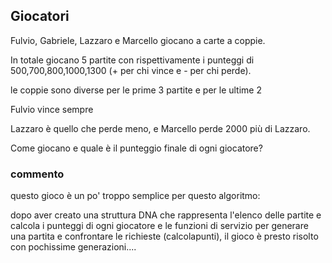 ## Giocatori

Fulvio, Gabriele, Lazzaro e Marcello giocano a carte a coppie.

In totale giocano 5 partite con rispettivamente i punteggi di 500,700,800,1000,1300 (+ per chi vince e - per chi perde).

le coppie sono diverse per le prime 3 partite e per le ultime 2

Fulvio vince sempre

Lazzaro  è quello che perde meno, e Marcello perde 2000 più di Lazzaro. 

Come giocano e quale è il punteggio finale di ogni giocatore?


### commento

questo gioco è un po' troppo semplice per questo algoritmo:

dopo aver creato una struttura DNA che rappresenta l'elenco delle partite e calcola i punteggi di ogni giocatore
e le funzioni di servizio per generare una partita e confrontare le richieste (calcolapunti), il gioco è 
presto risolto con pochissime generazioni....



